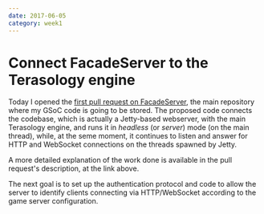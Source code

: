 ```yaml
---
date: 2017-06-05
category: week1
---
```


# Connect FacadeServer to the Terasology engine
Today I opened the [first pull request on FacadeServer](https://github.com/MovingBlocks/FacadeServer/pull/1), the main repository where my GSoC code is going to be stored. The proposed code connects the codebase, which is actually a Jetty-based webserver, with the main Terasology engine, and runs it in *headless* (or *server*) mode (on the main thread), while, at the seme moment, it continues to listen and answer for HTTP and WebSocket connections on the threads spawned by Jetty.

A more detailed explanation of the work done is available in the pull request's description, at the link above.

The next goal is to set up the authentication protocol and code to allow the server to identify clients connecting via HTTP/WebSocket according to the game server configuration.
